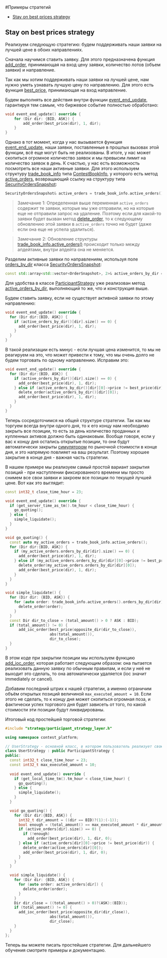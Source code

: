 #Примеры стратегий

* [Stay on best prices strategy](#stay_on_best_prices_strategy)


<a name="stay_on_best_prices_strategy"></a>
## Stay on best prices strategy
Реализуем следующую стратегию: будем поддерживать наши заявки на лучшей цене в обоих направлениях. 

Сначала научимся ставить заявку. Для этого предназначена функция [add_order](../../api/ParticipantStrategy.md#add_order), принимающая на вход цену заявки, количество лотов (объем заявки) и направление.

Так как мы хотим поддерживать наши заявки на лучшей цене, нам нужно уметь узнавать лучшую цену по направлению. Для этого есть функция [best_price](../../api/ParticipantStrategy.md#best_price), принимающая на вход направление. 

Будем выполнять все действия внутри функции [event_end_update](../../api/ParticipantStrategy.md#event_end_update), гарантируя тем самым, что биржевое событие полностью обработано:

```cpp
void event_end_update() override {
	for (Dir dir: {BID, ASK}) {
		add_order(best_price(dir), 1, dir);
	}
}
```

Однако в тот момент, когда у нас вызывается функция [event_end_update](../../api/ParticipantStrategy.md#event_end_update), наши заявки, поставленные в прошлых вызовах этой функции, всё еще могут быть не реализованы. В итоге, у нас может скопиться огромное количество заявок и мы превысим лимит на количество заявок в день. К счастью, у нас есть возможность посмотреть все наши активные заявки. Для этого используем структуру [trade_book_info](../../api/ParticipantStrategy.md#trade_book_info) типа [ContestBookInfo](../../api/ContestBookInfo.md), у которого есть метод [active_orders](../../api/ContestBookInfo.md#active_orders), возвращающий ссылку на структуру типа [SecurityOrdersSnapshot](../../api/SecurityOrdersSnapshot.md#):
```cpp
SecurityOrdersSnapshot& active_orders = trade_book_info.active_orders();
```
> Замечание 1: Определенная выше переменная `active_orders` содержит те заявки, которые мы уже отправили, но на которые еще не отправили запрос на удаление. Поэтому если для какой-то заявки будет вызван метод [delete_order](../../api/ParticipantStrategy.md#delete_order), то к следующему обновлению этой заявки в `active_orders` точно не будет (даже если она еще не успела удалиться). 

> Замечание 2: Обновление структуры [trade_book_info.active_orders()](../../api/ContestBookInfo.md#active_orders) происходит только между апдейтами, внутри апдейта она не меняется.

Разделим активные заявки по направлениям, используя поле [orders_by_dir](../../api/SecurityOrdersSnapshot.md#orders_by_dir) класса [SecurityOrdersSnapshot](../../api/SecurityOrdersSnapshot.md#):
```cpp
const std::array<std::vector<OrderSnapshot>, 2>& active_orders_by_dir = &trade_book_info.active_orders().orders_by_dir;
```
Для удобства в классе [ParticipantStrategy](../../api/ParticipantStrategy.md) уже реализован метод [active_orders_by_dir](../../api/ParticipantStrategy.md#active_orders_by_dir), выполняющий то же, что и конструкция выше.  

Будем ставить заявку, если не существует активной заявки по этому направлению:
```cpp
void event_end_update() override {
  for (Dir dir:{BID, ASK}) {
    if (active_orders_by_dir()[dir].size() == 0) {
      add_order(best_price(dir), 1, dir);
    }
  }
}
```
В такой реализации есть минус - если лучшая цена изменится, то мы не реагируем на это, что может привести к тому, что мы очень долго не будем торговать по одному направлению. Исправим это:
```cpp
void event_end_update() override {
  for (Dir dir:{BID, ASK}) {
    if (active_orders_by_dir()[dir].size() == 0) {
      add_order(best_price(dir), 1, dir);
    } else if (active_orders_by_dir()[dir][0]->price != best_price(dir)) {
      delete_order(active_orders_by_dir()[dir][0]);
      add_order(best_price(dir), 1, dir);
    }
  }
}
```

Теперь сосредоточимся на общей структуре стратегии.
Так как мы торгуем всегда внутри одного дня, то к его концу нам необходимо закрыть все позиции, то есть за день количество проданных и купленных активов должно быть одинаковым. Вообще говоря, если у вас к концу дня остались открытые позиции, то они будут автоматически закрыты [симулятором](../simulator/README.md) по рыночной стоимости в конце дня, и это напрямую повлияет на ваш результат. Поэтому хорошее закрытие в конце дня - важная часть стратегии.

В нашем примере мы реализуем самый простой вариант закрытия позиций - при наступлении фиксированного времени мы просто снимем все свои заявки и закроем все позиции по текущей лучшей цене. Вот как это выглядит:
```cpp
const int32_t close_time_hour = 23;

void event_end_update() override {
  if (get_server_time_as_tm().tm_hour < close_time_hour) {
    go_quoting();
  } else {
    simple_liquidate();
  }
}

void go_quoting() {
  const auto my_active_orders = trade_book_info.active_orders();
  for (Dir dir:{BID, ASK}) {
    if (my_active_orders.orders_by_dir[dir].size() == 0) {
      add_order(best_price(dir), 1, dir);
    } else if (my_active_orders.orders_by_dir[dir][0]->price != best_price(dir)) {
      delete_order(my_active_orders.orders_by_dir[dir][0]);
      add_order(best_price(dir), 1, dir);
    }
  }
}

void simple_liquidate() {
  for (Dir dir: {BID, ASK}) {
    for (auto order: trade_book_info.active_orders().orders_by_dir[dir]) {
      delete_order(order);
    }
  }
  const Dir dir_to_close = (total_amount() > 0 ? ASK : BID);
  if (total_amount() != 0) {
      add_ioc_order(best_price(opposite_dir(dir_to_close)),
                    abs(total_amount()),
                    dir_to_close);
  }
}
```

В этом коде при закрытии позиции мы используем функцию [add_ioc_order](../../api/ParticipantStrategy.md#add_ioc_order), которая работает следующим образом: она пытается реализовать данную заявку по обычным правилам, и если у неё не выходит это сделать, то она автоматически удаляется (ioc значит immediately or cancel).

Добавим последний штрих к нашей стратегии, а именно ограничим объём открытых позиций величиной `max_executed_amount = 10`. Если этого не сделать, то к концу дня может скопиться огромная поза, и фактически успех торгового дня будет зависеть от того, по какой стоимости эти позиции будут ликвидированы.

Итоговый код простейшей торговой стратегии:
```cpp
#include "strategy/participant_strategy_layer.h"

using namespace contest_platform;

// UserStrategy - основной класс, в котором пользователь реализует свою стратегию.
class UserStrategy : public ParticipantStrategy {
public:
  const int32_t close_time_hour = 23;
  const int32_t max_executed_amount = 10;
    
  void event_end_update() override {
    if (get_local_time_tm().tm_hour < close_time_hour) {
      go_quoting();
    } else {
      simple_liquidate();
    }
  }

  void go_quoting() {
    for (Dir dir:{BID, ASK}) {
      int32_t dir_amount = ((dir == BID)?(1):(-1));
      bool enough = (total_amount() == max_executed_amount * dir_amount);
      if (active_orders[dir].size() == 0) {
        if (!enough)
          add_order(best_price(dir), 1, dir, 0);
      } else if (active_orders[dir][0]->price != best_price(dir)) {
        delete_order(active_orders[dir][0]);
        add_order(best_price(dir), 1, dir, 0);
      }
    }
  }

  void simple_liquidate() {
    for (Dir dir: {BID, ASK}) {
      for (auto order: active_orders[dir]) {
        delete_order(order);
      }
    }
    Dir dir_close = ((total_amount() > 0)?(ASK):(BID));
    if (total_amount() != 0) {
      add_ioc_order(best_price(opposite_dir(dir_close)),
                    abs(total_amount()),
                    dir_close);
    }
  }
};
```
 Теперь вы можете писать простейшие стратегии. Для дальнейшего обучения смотрите примеры и документацию.
